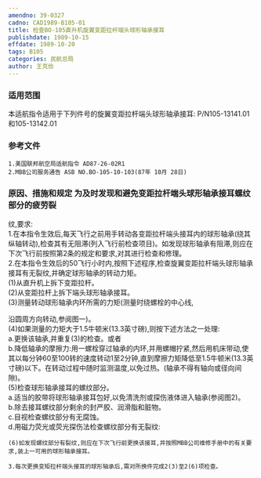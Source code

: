 ```yaml
---
amendno: 39-0327  
cadno: CAD1989-B105-01  
title: 检查BO-105直升机旋翼变距拉杆端头球形轴承接耳  
publishdate: 1989-10-15  
effdate: 1989-10-20  
tags: B105  
categories: 民航总局  
author: 王克俭  
---
```

  
### 适用范围  
本适航指令适用于下列件号的旋翼变距拉杆端头球形轴承接耳: P/N105-13141.01和105-13142.01  
  
<!--more-->  
### 参考文件  
    1.美国联邦航空局适航指令 AD87-26-02R1  
    2.MBB公司服务通告 ASB NO.BO-105-10-103(87年 10月 28日)  
  
### 原因、措施和规定     为及时发现和避免变距拉杆端头球形轴承接耳螺纹部分的疲劳裂  
纹,要求:  
    1.在本指令生效后,每天飞行之前用手转动各变距拉杆端头接耳内的球形轴承(绕其纵轴转动),检查其有无阻滞(列入飞行前检查项目)。如发现球形轴承有阻滞,则应在下次飞行前按照第2条的规定和要求,对其进行检查和修理。  
    2.在本指令生效后的50飞行小时内,按照下述程序,检查旋翼变距拉杆端头球形轴承接耳有无裂纹,并确定球形轴承的转动力矩。  
(1)从直升机上拆下变距拉杆。  
(2)从变距拉杆上拆下端头球形轴承接耳。  
    (3)测量转动球形轴承内环所需的力矩(测量时绕螺栓的中心线,  
  
  
沿圆周方向转动,参阅图一)。  
(4)如果测量的力矩大于1.5牛顿米(13.3英寸磅),则按下述方法之一处理:  
    a.更换该轴承,并重复(3)的检查。或者  
    b.降低轴承的摩擦力:用一螺栓穿过轴承的内环,并用螺帽拧紧,然后用机床带动,使其以每分钟60至100转的速度转动1至2分钟,直到摩擦力矩降低至1.5牛顿米(13.3英寸磅)以下。在转动过程中随时监测温度,以免过热。(轴承不得有轴向或径向间隙)。  
(5)检查球形轴承接耳的螺纹部分。  
    a.适当的胶带将球形轴承接耳包好,以免清洗剂或探伤液体进入轴承(参阅图2)。  
    b.除去接耳螺纹部分剩余的封严胶、润滑脂和脏物。  
    c.目视检查螺纹部分有无腐蚀。  
    d.用磁力荧光或荧光探伤法检查螺纹部分有无裂纹:  
  
    (6)如发现螺纹部分有裂纹,则应在下次飞行前更换该接耳,并按照MBB公司维修手册中的有关要求,装上一可用的球形轴承接耳。  
  
    3.每次更换变矩拉杆端头接耳的球形轴承后,需对所换件完成2(3)至2(6)项检查。  
  
  
  

